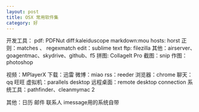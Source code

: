 ```yaml
---
layout: post
title: OSX 常用软件集
category: 好
---
```

开发工具：
pdf: PDFNut
diff:kaleiduscope
markdown:mou
hosts: horst
正则：matches 、 regexmatch
edit：sublime text
ftp: filezilla
其他：airserver、goagentmac、skydrive、github、f5
拼图: CollageIt Pro
截图：snip
作图：photoshop

视频：MPlayerX
下载：迅雷
微博：miao
rss：reeder
浏览器：chrome
聊天：qq 旺旺
虚拟机：parallels desktop
远程桌面：remote desktop connection
系统工具：pathfinder、cleanmymac 2

其他：日历 邮件 联系人 imessage用的系统自带

